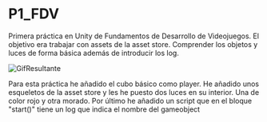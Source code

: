 # P1_FDV
Primera práctica en Unity de Fundamentos de Desarrollo de Videojuegos. El objetivo era trabajar con assets de la asset store. Comprender los objetos y luces de forma básica además de introducir los log.

![GifResultante](P1_FDV.gif)

Para esta práctica he añadido el cubo básico como player. He añadido unos esqueletos de la asset store y les he puesto dos luces en su interior. Una de color rojo y otra morado. Por último he añadido un script que en el bloque "start()" tiene un log que indica el nombre del gameobject
